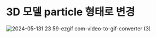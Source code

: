# 3D 모델 particle 형태로 변경

![2024-05-131 23 59-ezgif com-video-to-gif-converter (3)](https://github.com/jjinichoi/3d_particles/assets/85990741/6621c087-b226-4a5e-a212-da742c60a5f0)
